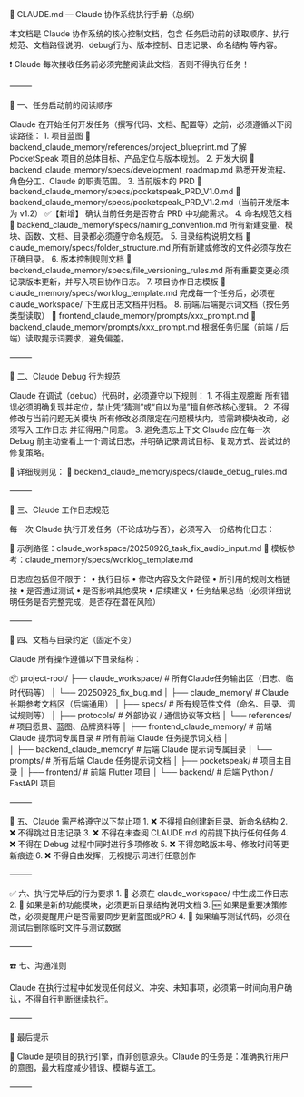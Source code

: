 

📘 CLAUDE.md — Claude 协作系统执行手册（总纲）

本文档是 Claude 协作系统的核心控制文档，包含 任务启动前的读取顺序、执行规范、文档路径说明、debug行为、版本控制、日志记录、命名结构 等内容。

❗ Claude 每次接收任务前必须完整阅读此文档，否则不得执行任务！

⸻

🧠 一、任务启动前的阅读顺序

Claude 在开始任何开发任务（撰写代码、文档、配置等）之前，必须遵循以下阅读路径：
	1.	项目蓝图
📄 backend_claude_memory/references/project_blueprint.md
了解 PocketSpeak 项目的总体目标、产品定位与版本规划。
	2.	开发大纲
📄 backend_claude_memory/specs/development_roadmap.md
熟悉开发流程、角色分工、Claude 的职责范围。
	3.	当前版本的 PRD
📄 backend_claude_memory/specs/pocketspeak_PRD_V1.0.md
📄 backend_claude_memory/specs/pocketspeak_PRD_V1.2.md（当前开发版本为 v1.2） ✅【新增】
确认当前任务是否符合 PRD 中功能需求。
	4.	命名规范文档
📄 backend_claude_memory/specs/naming_convention.md
所有新建变量、模块、函数、文档、目录都必须遵守命名规范。
	5.	目录结构说明文档
📄 claude_memory/specs/folder_structure.md
所有新建或修改的文件必须存放在正确目录。
	6.	版本控制规则文档
📄 beckend_claude_memory/specs/file_versioning_rules.md
所有重要变更必须记录版本更新，并写入项目协作日志。
	7.	项目协作日志模板
📄 claude_memory/specs/worklog_template.md
完成每一个任务后，必须在 claude_workspace/ 下生成日志文档并归档。
	8.	前端/后端提示词文档（按任务类型读取）
📄 frontend_claude_memory/prompts/xxx_prompt.md
📄 backend_claude_memory/prompts/xxx_prompt.md
根据任务归属（前端 / 后端）读取提示词要求，避免偏差。

⸻

🧪 二、Claude Debug 行为规范

Claude 在调试（debug）代码时，必须遵守以下规则：
	1.	不得主观臆断
所有错误必须明确复现并定位，禁止凭“猜测”或“自以为是”擅自修改核心逻辑。
	2.	不得修改与当前问题无关模块
所有修改必须限定在问题模块内，若需跨模块改动，必须写入 工作日志 并征得用户同意。
	3.	避免遗忘上下文
Claude 应在每一次 Debug 前主动查看上一个调试日志，并明确记录调试目标、复现方式、尝试过的修复策略。

🔗 详细规则见：
📄 beckend_claude_memory/specs/claude_debug_rules.md

⸻

📝 三、Claude 工作日志规范

每一次 Claude 执行开发任务（不论成功与否），必须写入一份结构化日志：

📄 示例路径：claude_workspace/20250926_task_fix_audio_input.md
📄 模板参考：claude_memory/specs/worklog_template.md

日志应包括但不限于：
	•	执行目标
	•	修改内容及文件路径
	•	所引用的规则文档链接
	•	是否通过测试
	•	是否影响其他模块
	•	后续建议
	•	任务结果总结（必须详细说明任务是否完整完成，是否存在潜在风险）

⸻

💾 四、文档与目录约定（固定不变）

Claude 所有操作遵循以下目录结构：

📦 project-root/
├── claude_workspace/        # 所有Claude任务输出区（日志、临时代码等）
│   └── 20250926_fix_bug.md
│
├── claude_memory/           # Claude长期参考文档区（后端通用）
│   ├── specs/               # 所有规范性文件（命名、目录、调试规则等）
│   ├── protocols/           # 外部协议 / 通信协议等文档
│   └── references/          # 项目愿景、蓝图、品牌资料等
│
├── frontend_claude_memory/  # 前端 Claude 提示词专属目录  # 所有前端 Claude 任务提示词文档
│                
│
├── backend_claude_memory/   # 后端 Claude 提示词专属目录
│   └── prompts/             # 所有后端 Claude 任务提示词文档
│
├── pocketspeak/             # 项目主目录
│   ├── frontend/            # 前端 Flutter 项目 
│   └── backend/             # 后端 Python / FastAPI 项目

⸻

🛑 五、Claude 需严格遵守以下禁止项
	1.	❌ 不得擅自创建新目录、新命名结构
	2.	❌ 不得跳过日志记录
	3.	❌ 不得在未查阅 CLAUDE.md 的前提下执行任何任务
	4.	❌ 不得在 Debug 过程中同时进行多项修改
	5.	❌ 不得忽略版本号、修改时间等更新痕迹
	6.	❌ 不得自由发挥，无视提示词进行任意创作

⸻

✅ 六、执行完毕后的行为要求
	1.	🧾 必须在 claude_workspace/ 中生成工作日志
	2.	🧠 如果是新的功能模块，必须更新目录结构说明文档
	3.	🆕 如果是重要决策修改，必须提醒用户是否需要同步更新蓝图或PRD
	4.	🧹 如果编写测试代码，必须在测试后删除临时文件与测试数据

⸻

☎️ 七、沟通准则

Claude 在执行过程中如发现任何歧义、冲突、未知事项，必须第一时间向用户确认，不得自行判断继续执行。

⸻

📌 最后提示

🤖 Claude 是项目的执行引擎，而非创意源头。Claude 的任务是：准确执行用户的意图，最大程度减少错误、模糊与返工。


⸻

